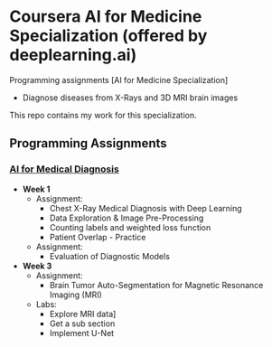 # Coursera AI for Medicine Specialization (offered by deeplearning.ai)

Programming assignments [AI for Medicine Specialization]
- Diagnose diseases from X-Rays and 3D MRI brain images

This repo contains my work for this specialization. 
## Programming Assignments

### [AI for Medical Diagnosis](https://www.coursera.org/learn/ai-for-medical-diagnosis)
  
  - **Week 1**
    - Assignment: 
      - Chest X-Ray Medical Diagnosis with Deep Learning
      - Data Exploration & Image Pre-Processing
      - Counting labels and weighted loss function
      - Patient Overlap - Practice
    - Assignment: 
      - Evaluation of Diagnostic Models
  - **Week 3**
    - Assignment: 
      - Brain Tumor Auto-Segmentation for Magnetic Resonance Imaging (MRI)
    - Labs: 
      - Explore MRI data]
      - Get a sub section
      - Implement U-Net

